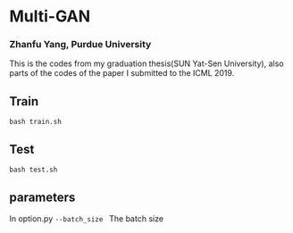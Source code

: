# Multi-GAN
### Zhanfu Yang, Purdue University
This is the codes from my graduation thesis(SUN Yat-Sen University), also parts of the codes of the paper I submitted to the ICML 2019.

## Train
`bash train.sh`

## Test
`bash test.sh`

## parameters
In option.py
`--batch_size ` The batch size

